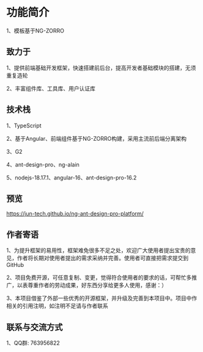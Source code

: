 # 功能简介
1、模板基于NG-ZORRO

## 致力于
1、提供前端基础开发框架，快速搭建前后台，提高开发者基础模块的搭建，无须重复造轮

2、丰富组件库、工具库、用户认证库

## 技术栈

1、TypeScript

2、基于Angular、前端组件基于NG-ZORRO构建，采用主流前后端分离架构

3、G2

4、ant-design-pro、ng-alain

5、nodejs-18.17.1、angular-16、ant-design-pro-16.2

## 预览
https://jun-tech.github.io/ng-ant-design-pro-platform/

## 作者寄语
1、为提升框架的易用性，框架难免很多不足之处，欢迎广大使用者提出宝贵的意见，作者将长期对使用者提出的需求采纳并完善。使用者可直接把需求提交到GitHub

2、项目免费开源，可任意复制、变更，觉得符合使用者的要求的话，可帮忙多推广，以表尊重作者的劳动成果，好东西分享给更多人使用，感谢：）

3、本项目借鉴了外部一些优秀的开源框架，并升级及完善到本项目中。项目中作相关的引用注明，如注明不足请与作者联系

## 联系与交流方式
1、QQ群: 763956822
